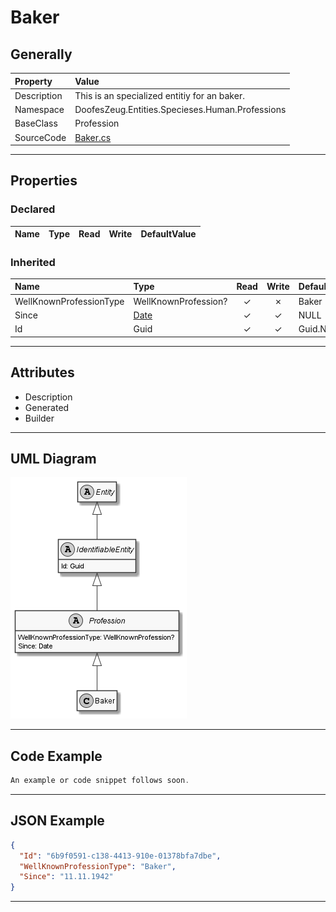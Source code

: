 ﻿# Baker

## Generally

|Property|Value|
|:-|:-|
|Description|This is an specialized entitiy for an baker.|
|Namespace|DoofesZeug.Entities.Specieses.Human.Professions|
|BaseClass|Profession|
|SourceCode|[Baker.cs](../../../../DoofesZeug.Library/Src/Entities/Specieses/Human/Professions/Baker.cs)|

---

## Properties

### Declared

|Name|Type|Read|Write|DefaultValue|
|:---|:---|:--:|:---:|:-----------|

### Inherited

|Name|Type|Read|Write|DefaultValue|
|:---|:---|:--:|:---:|:-----------|
|WellKnownProfessionType|WellKnownProfession?|&#x2713;|&#x2717;|Baker|
|Since|[Date](../../Entities/DoofesZeug.Entities.DateAndTime/Date.md)|&#x2713;|&#x2713;|NULL|
|Id|Guid|&#x2713;|&#x2713;|Guid.NewGuid()|

---

## Attributes

- Description
- Generated
- Builder

---

## UML Diagram

![Baker.png](./Baker.png "Baker")

---

## Code Example

```cs
An example or code snippet follows soon.
```

---

## JSON Example

```json
{
  "Id": "6b9f0591-c138-4413-910e-01378bfa7dbe",
  "WellKnownProfessionType": "Baker",
  "Since": "11.11.1942"
}
```

---

